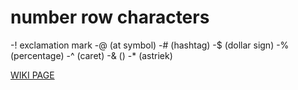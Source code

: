 #  number row characters
-! exclamation mark
-@ (at symbol)
-#  (hashtag)
-$ (dollar sign)
-% (percentage)
-^ (caret)
-& ()
-* (astriek)

[WIKI PAGE](https://en.wikipedia.org/wiki/Cristiano_Ronaldo)
